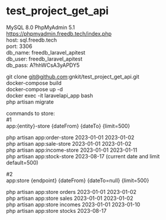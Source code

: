 # test_project_get_api

MySQL 8.0 PhpMyAdmin 5.1\
https://phpmyadmin.freedb.tech/index.php \
host:        sql.freedb.tech\
port:        3306\
db_name:    freedb_laravel_apitest\
db_user:    freedb_laravel_apitest\
db_pass:    A?hhWCsA3yAPDY5<br>

git clone git@github.com:gnkit/test_project_get_api.git\
docker-compose build\
docker-compose up -d\
docker exec -it laravelapi_app bash\
php artisan migrate<br>

commands to store:\
#1\
app:{entity}-store {dateFrom} {dateTo} {limit=500}<br>

php artisan app:order-store 2023-01-01 2023-01-02\
php artisan app:sale-store 2023-01-01 2023-01-02\
php artisan app:income-store 2023-01-01 2023-01-11\
php artisan app:stock-store 2023-08-17 (current date and limit default=500)<br>

#2\
app:store {endpoint} {dateFrom} {dateTo=null} {limit=500}<br>

php artisan app:store orders 2023-01-01 2023-01-02\
php artisan app:store sales 2023-01-01 2023-01-02\
php artisan app:store incomes 2023-01-01 2023-01-10\
php artisan app:store stocks 2023-08-17<br>
